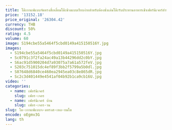 ```yaml
---
title: โต๊ะกาแฟแบบจัดทรงสี่เหลี่ยมโต๊ะข้างแบบเรียบง่ายสำหรับห้องนั่งเล่นโต๊ะรับประทานอาหารเช้าเฟอร์นิเจอร์สำหรับร้านเสริมสวยแบบเรียบง่าย
price: '13152.18'
price_original: '26304.42'
currency: THB
discount: 50%
rating: 4.5
volume: 60
image: S194cbe55a5464f5cbd0149a415150516Y.jpg
images:
  - S194cbe55a5464f5cbd0149a415150516Y.jpg
  - Sc0791c3f2fa24ac49a13b44296dd2c0bY.jpg
  - S6ac91d5900204d7a93075a7a61a572feV.jpg
  - S203c751015dc4ef89f3bb2f5799a5b0dl.jpg
  - S07648d6840ce460ea2945ea03c8e865dR.jpg
  - Sc2c3d401449e4541af04b92b1ca9cb16U.jpg
video: ''
categories:
  - name: เฟอร์นิเจอร์
    slug: เฟอร-เจอร
  - name: เฟอร์นิเจอร์ บ้าน
    slug: เฟอร-เจอร-าน
slug: โต-ะกาแฟแบบจ-ดทรงส-เหล-ยมโต
encode: oEgmv3G
lang: th
---
```

  